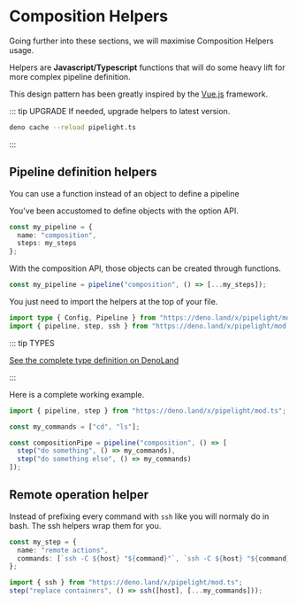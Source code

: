 # Composition Helpers <Badge type="warning" text="beta" />

Going further into these sections, we will maximise Composition Helpers usage.

Helpers are **Javascript/Typescript** functions that will do some heavy lift for more complex pipeline definition.

This design pattern has been greatly inspired by the [Vue.js](https://vuejs.org/) framework.

::: tip UPGRADE
If needed, upgrade helpers to latest version.

```sh
deno cache --reload pipelight.ts
```

:::

## Pipeline definition helpers

You can use a function instead of an object to define a pipeline

You've been accustomed to define objects with the option API.

```ts
const my_pipeline = {
  name: "composition",
  steps: my_steps
};
```

With the composition API, those objects can be created through functions.

```ts
const my_pipeline = pipeline("composition", () => [...my_steps]);
```

You just need to import the helpers at the top of your file.

```ts
import type { Config, Pipeline } from "https://deno.land/x/pipelight/mod.ts";
import { pipeline, step, ssh } from "https://deno.land/x/pipelight/mod.ts";
```

::: tip TYPES

[See the complete type definition on DenoLand](https://deno.land/x/pipelight/mod.ts)

:::

Here is a complete working example.

```ts
import { pipeline, step } from "https://deno.land/x/pipelight/mod.ts";

const my_commands = ["cd", "ls"];

const compositionPipe = pipeline("composition", () => [
  step("do something", () => my_commands),
  step("do something else", () => my_commands)
]);
```

## Remote operation helper

Instead of prefixing every command with `ssh` like you will normaly do
in bash. The ssh helpers wrap them for you.

```ts
const my_step = {
  name: "remote actions",
  commands: [`ssh -C ${host} "${command}"`, `ssh -C ${host} "${command}"`]
};
```

```ts
import { ssh } from "https://deno.land/x/pipelight/mod.ts";
step("replace containers", () => ssh([host], [...my_commands]));
```
